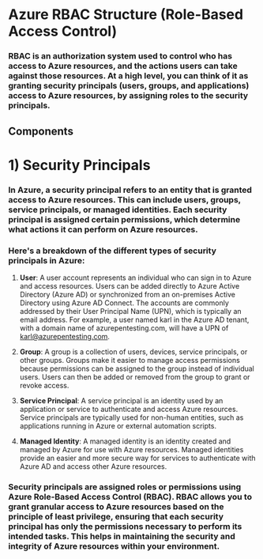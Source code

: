 # Azure RBAC Structure (Role-Based Access Control)

### RBAC is an authorization system used to control who has access to Azure resources, and the actions users can take against those resources. At a high level, you can think of it as granting security principals (users, groups, and applications) access to Azure resources, by assigning roles to the security principals.

## Components

# 1) Security Principals

### In Azure, a security principal refers to an entity that is granted access to Azure resources. This can include users, groups, service principals, or managed identities. Each security principal is assigned certain permissions, which determine what actions it can perform on Azure resources.

### Here's a breakdown of the different types of security principals in Azure:

1. **User**: A user account represents an individual who can sign in to Azure and access resources. Users can be added directly to Azure Active Directory (Azure AD) or synchronized from an on-premises Active Directory using Azure AD Connect. The accounts are commonly addressed by their User Principal Name (UPN), which is typically an email address. For example, a user named karl in the Azure AD tenant, with a domain name of azurepentesting.com, will have a UPN of karl@azurepentesting.com.


3. **Group**: A group is a collection of users, devices, service principals, or other groups. Groups make it easier to manage access permissions because permissions can be assigned to the group instead of individual users. Users can then be added or removed from the group to grant or revoke access.

4. **Service Principal**: A service principal is an identity used by an application or service to authenticate and access Azure resources. Service principals are typically used for non-human entities, such as applications running in Azure or external automation scripts.

5. **Managed Identity**: A managed identity is an identity created and managed by Azure for use with Azure resources. Managed identities provide an easier and more secure way for services to authenticate with Azure AD and access other Azure resources.

### Security principals are assigned roles or permissions using Azure Role-Based Access Control (RBAC). RBAC allows you to grant granular access to Azure resources based on the principle of least privilege, ensuring that each security principal has only the permissions necessary to perform its intended tasks. This helps in maintaining the security and integrity of Azure resources within your environment.

